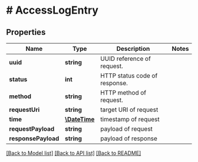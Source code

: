 # # AccessLogEntry

## Properties

Name | Type | Description | Notes
------------ | ------------- | ------------- | -------------
**uuid** | **string** | UUID reference of request. | 
**status** | **int** | HTTP status code of response. | 
**method** | **string** | HTTP method of request. | 
**requestUri** | **string** | target URI of request | 
**time** | [**\DateTime**](\DateTime.md) | timestamp of request | 
**requestPayload** | **string** | payload of request | 
**responsePayload** | **string** | payload of response | 

[[Back to Model list]](../../README.md#documentation-for-models) [[Back to API list]](../../README.md#documentation-for-api-endpoints) [[Back to README]](../../README.md)


